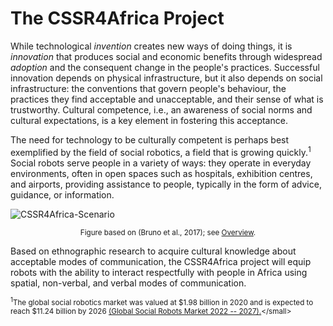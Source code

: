 # The CSSR4Africa Project

While technological *invention* creates new ways of doing things, it is *innovation* that produces social and economic benefits through widespread *adoption* and the consequent change in the people's practices.  Successful innovation  depends on physical infrastructure, but it also depends on social infrastructure: the  conventions that govern  people's behaviour,  the practices they find acceptable and unacceptable, and their sense of what is trustworthy. Cultural competence, i.e., an awareness of social norms and cultural expectations, is a key element in fostering this acceptance.

The  need for technology to be culturally competent is perhaps best exemplified by the field of social robotics, a field that is growing quickly.<sup>1</sup>
Social robots serve people in a variety of ways: they operate in everyday environments, often in open spaces such as hospitals, exhibition centres, and airports, providing  assistance to people, typically in the form of advice, guidance, or information.  
 
![CSSR4Africa-Scenario](https://cssr4africa.github.io/images/CSSR_Scenario.png)

<center><small>Figure based on (Bruno et al., 2017);  see <a href="https://cssr4africa.github.io/overview">Overview</a>.</small></center>

Based on ethnographic research to acquire cultural knowledge about acceptable modes of communication, the CSSR4Africa project will equip   robots with the ability to interact respectfully with people in Africa using spatial, non-verbal, and verbal modes of communication. 

<small><sup>1</sup>The global social robotics market was valued at $1.98 billion in 2020 and is expected to reach $11.24 billion by 2026 [(Global Social Robots Market 2022 -- 2027).](www.researchandmarkets.com/reports/5120156.)</small>
 